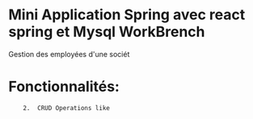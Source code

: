 # Mini Application Spring avec  react   spring et Mysql WorkBrench

  Gestion des employées d'une sociét
  
# Fonctionnalités:

        2.  CRUD Operations like

               
